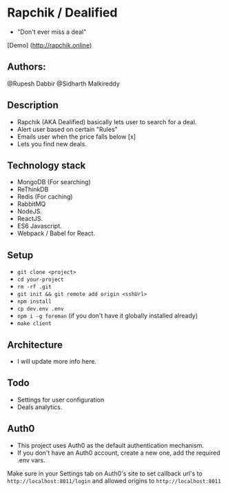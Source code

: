 # Rapchik / Dealified 
  - "Don't ever miss a deal"

[Demo] (http://rapchik.online)

## Authors:
@Rupesh Dabbir
@Sidharth Malkireddy

## Description
- Rapchik (AKA Dealified) basically lets user to search for a deal.
- Alert user based on certain "Rules"
- Emails user when the price falls below [x]
- Lets you find new deals.

## Technology stack
- MongoDB (For searching)
- ReThinkDB 
- Redis (For caching)
- RabbitMQ
- NodeJS.
- ReactJS.
- ES6 Javascript.
- Webpack / Babel for React.

## Setup

- `git clone <project>`
- `cd your-project`
- `rm -rf .git`
- `git init && git remote add origin <sshUrl>`
- `npm install`
- `cp dev.env .env`
- `npm i -g foreman` (if you don't have it globally installed already)
- `make client`

## Architecture
- I will update more info here.


## Todo

- Settings for user configuration
- Deals analytics.


## Auth0

- This project uses Auth0 as the default authentication mechanism.
- If you don't have an Auth0 account, create a new one, add the required .env vars.

Make sure in your Settings tab on Auth0's site to set callback url's to `http://localhost:8011/login` and
allowed origins to `http://localhost:8011`

